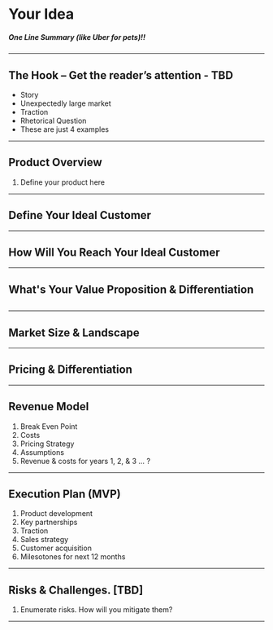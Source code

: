 
Your Idea
===

##### One Line Summary  (like Uber for pets)!!

---

## The Hook – Get the reader’s attention - TBD

- Story
- Unexpectedly large market
- Traction
- Rhetorical Question
- These are just 4 examples

---

## Product Overview 

1. Define your product here

   

---

## Define Your Ideal Customer



---

## How Will You Reach Your Ideal Customer



---

## What's Your Value Proposition & Differentiation

## 

---

## Market Size & Landscape



---

## Pricing & Differentiation

---

## Revenue Model

1. Break Even Point
2. Costs
3. Pricing Strategy
4. Assumptions
5. Revenue & costs for years 1, 2, & 3 … ?

---

## Execution Plan (MVP)

1. Product development
2. Key partnerships
3. Traction
4. Sales strategy
5. Customer acquisition
6. Milesotones for next 12 months

---


## Risks & Challenges. [TBD]

1. Enumerate risks. How will you mitigate them?

---

